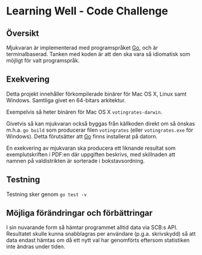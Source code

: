 # Learning Well - Code Challenge

## Översikt

Mjukvaran är implementerad med programspråket [Go][go], och
är terminalbaserad. Tanken med koden är att den ska vara så
idiomatisk som möjligt för valt programspråk.

## Exekvering

Detta projekt innehåller förkompilerade binärer för Mac OS X,
Linux samt Windows. Samtliga givet en 64-bitars arkitektur.

Exempelvis så heter binären för Mac OS X `votingrates-darwin`.

Givetvis så kan mjukvaran också byggas från källkoden direkt
om så önskas m.h.a. `go build` som producerar filen `votingrates`
(eller `votingrates.exe` för Windows). Detta förutsätter att
[Go][go] finns installerat på datorn.

En exekvering av mjukvaran ska producera ett liknande resultat
som exemplutskriften i PDF:en där uppgiften beskrivs, med skillnaden
att namnen på valdistrikten är sorterade i bokstavsordning.

## Testning

Testning sker genom `go test -v`

## Möjliga förändringar och förbättringar

I sin nuvarande form så hämtar programmet alltid data via SCB:s API.
Resultatet skulle kunna snabblagras per användare (p.g.a. skrivskydd)
så att data endast hämtas om då ett nytt val har genomförts eftersom
statistiken inte ändras under tiden.

[go]:http://golang.org/
